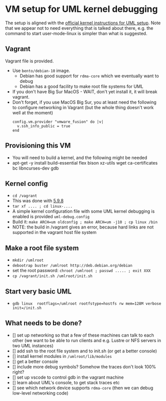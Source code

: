 # VM setup for UML kernel debugging

The setup is aligned with the [official kernel instructions for UML setup](https://www.kernel.org/doc/html/latest/virt/uml/user_mode_linux_howto_v2.html#creating-an-image).  Note that we appear not to need everything that is talked about there, e.g. the command to start user-mode-linux is simpler than what is suggested.

## Vagrant

Vagrant file is provided.

- Use `bento/debian-10` image.  
    - Debian has good support for `rdma-core` which we eventually want to debug
    - Debian has a good facility to make root file systems for UML
- If you don't have Big Sur MacOS - WAIT, don't yet install it, it will break vagrant.
- Don't forget, if you use MacOS Big Sur, you at least need the following to configure networking in Vagrant (but the whole thing doesn't work well at the moment)
  ``` 
  config.vm.provider "vmware_fusion" do |v|
    v.ssh_info_public = true
  end
  ```

## Provisioning this VM

- You will need to build a kernel, and the following might be needed
- apt-get -y install build-essential flex bison xz-utils wget ca-certificates bc libncurses-dev gdb

## Kernel config

- `cd /vagrant`
- This was done with [5.9.8](https://cdn.kernel.org/pub/linux/kernel/v5.x/linux-5.9.8.tar.xz)
- `tar xf .... ; cd linux-.... `
- A simple kernel configuration file with some UML kernel debugging is enabled is provided `uml-debug.config`
- Build it: `make ARCH=um oldconfig ; make ARCH=um -j10 ; cp linux /bin`
- NOTE: the build in /vagrant gives an error, because hard links are not supported in the vagrant host file system

## Make a root file system

- `mkdir /umlroot`
- `debootrap buster /umlroot http://deb.debian.org/debian`
- set the root password: `chroot /umlroot ; passwd ..... ; exit XXX`
- `cp /vagrant/init.sh /umlroot/init.sh`

## Start very basic UML

- `gdb linux  rootflags=/umlroot rootfstype=hostfs rw mem=128M verbose init=/init.sh`

## What needs to be done?

- [] set up networking so that a few of these machines can talk to each other (we want to be able to run clients and e.g. Lustre or NFS servers in two UML instances)
- [] add ssh to the root file system and to init.sh (or get a better console)
- [] install kernel modules in `/umlroot/lib/modules`
- [] get a better console
- [] include more debug symbols?  Somehow the traces don't look 100% right?
- [] set up vscode to control gdb in the vagrant machine
- [] learn about UML's console, to get stack traces etc
- [] see which network device supports `rdma-core` (then we can debug low-level networking code)
